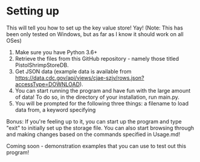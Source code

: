 # Setting up

This will tell you how to set up the key value store! Yay!
(Note: This has been only tested on Windows, but as far as I know it should work on all OSes)

1. Make sure you have Python 3.6+
2. Retrieve the files from this GitHub repository - namely those titled PistolShrimpStoreDB.
3. Get JSON data (example data is available from https://data.cdc.gov/api/views/cjae-szjv/rows.json?accessType=DOWNLOAD).
4. You can start running the program and have fun with the large amount of data! To do so, in the directory of your installation, run main.py.
5. You will be prompted for the following three things: a filename to load data from, a keyword specifying 


Bonus: If you're feeling up to it, you can start up the program and type "exit" to initially set up the storage file. You can also start browsing through and making changes based on the commands specified in Usage.md!

Coming soon - demonstration examples that you can use to test out this program!
